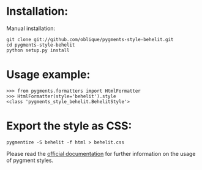 Installation:
=============

Manual installation:

    git clone git://github.com/oblique/pygments-style-behelit.git
    cd pygments-style-behelit
    python setup.py install


Usage example:
==============

    >>> from pygments.formatters import HtmlFormatter
    >>> HtmlFormatter(style='behelit').style
    <class 'pygments_style_behelit.BehelitStyle'>


Export the style as CSS:
========================

    pygmentize -S behelit -f html > behelit.css


Please read the [official documentation][pygments] for further information
on the usage of pygment styles.


[pygments]: http://pygments.org/docs/
